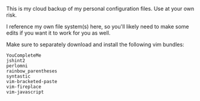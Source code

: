 This is my cloud backup of my personal configuration files. Use at your own risk.

I reference my own file system(s) here, so you'll likely need to make some edits if you want it to work for you as well.

Make sure to separately download and install the following vim bundles:

    YouCompleteMe
    jshint2
    perlomni
	rainbow_parentheses
    syntastic
	vim-bracketed-paste
    vim-fireplace
    vim-javascript
